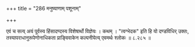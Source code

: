 +++
title = "286 मनुष्याणाम् पशूनाम्"

+++

एवं च सत्य् अयं पूर्वस्य हिंसादण्दस्य विशेषार्थो विज्ञेयः । कथम् । "त्वग्भेदक" इति हि यो दण्डविधिर् उक्तः, तस्यापराधानुरूपेणोनाधिकता प्राङ्विवाकेन कल्पनीयेत्य् एवमर्थः श्लोकः ॥ ८.२८५ ॥